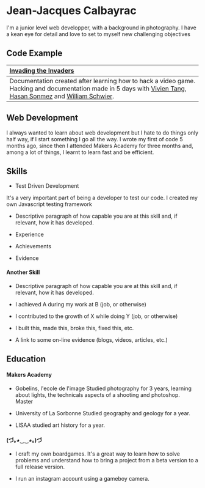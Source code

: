 Jean-Jacques Calbayrac
=========

I'm a junior level web developper, with a background in photography. I have a kean eye for detail and love to set to myself new challenging objectives

Code Example
------------

| [Invading the Invaders](https://github.com/gekographe/invading_invaders) |
|:--------------- |
| Documentation created after learning how to hack a video game. Hacking and documentation made in 5 days with [Vivien Tang](https://github.com/honjintang), [Hasan Sonmez](https://github.com/UltimateCoder00) and [William Schwier](https://github.com/w-schwier).|

Web Development
---------------

I always wanted to learn about web development but I hate 
to do things only half way, if I start something I go all 
the way. I wrote my first of code 5 months ago, since then
I attended Makers Academy for three months and, among a
lot of things, I learnt to learn fast and be efficient.

## Skills

- Test Driven Development

It's a very important part of being a developer to test our code. I created my own Javascript testing framework 

 

- Descriptive paragraph of how capable you are at this skill and, if relevant, how it has developed.

- Experience
- Achievements
- Evidence

#### Another Skill

- Descriptive paragraph of how capable you are at this skill and, if relevant, how it has developed.

- I achieved A during my work at B (job, or otherwise)
- I contributed to the growth of X while doing Y (job, or otherwise)
- I built this, made this, broke this, fixed this, etc.
- A link to some on-line evidence (blogs, videos, articles, etc.)

## Education

#### Makers Academy 

#### 

- Gobelins, l'ecole de l'image
Studied photography for 3 years, learning about lights, the technicals aspects of a shooting and photoshop.
Master

- University of La Sorbonne
Studied geography and geology for a year.

- LISAA
studied art history for a year.

#### (づ｡◕‿‿◕｡)づ

- I craft my own boardgames. 
It's a great way to learn how to solve problems and understand how to bring a project from a beta version to a full release version.

- I run an instagram account using a gameboy camera.
